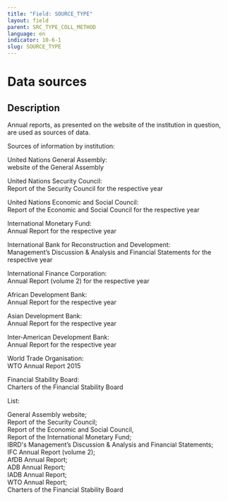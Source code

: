 ```yaml
---
title: "Field: SOURCE_TYPE"
layout: field
parent: SRC_TYPE_COLL_METHOD
language: en
indicator: 10-6-1
slug: SOURCE_TYPE
---
```

# Data sources

## Description

Annual reports, as presented on the website of the institution in question, are used as sources of data.

Sources of information by institution:

United Nations General Assembly:<br>
website of the General Assembly

United Nations Security Council:<br>
Report of the Security Council for the respective year

United Nations Economic and Social Council:<br>
Report of the Economic and Social Council for the respective year

International Monetary Fund:<br>
Annual Report for the respective year

International Bank for Reconstruction and Development:<br>
Management’s Discussion & Analysis and Financial Statements for the respective year

International Finance Corporation:<br>
Annual Report (volume 2) for the respective year

African Development Bank:<br>
Annual Report for the respective year

Asian Development Bank:<br>
Annual Report for the respective year

Inter-American Development Bank:<br>
Annual Report for the respective year

World Trade Organisation:<br>
WTO Annual Report 2015

Financial Stability Board:<br>
Charters of the Financial Stability Board

List:

General Assembly website;<br>
Report of the Security Council;<br>
Report of the Economic and Social Council,<br>
Report of the International Monetary Fund;<br>
IBRD's Management’s Discussion & Analysis and Financial Statements;<br>
IFC Annual Report (volume 2);<br>
AfDB Annual Report;<br>
ADB Annual Report;<br>
IADB Annual Report;<br>
WTO Annual Report;<br>
Charters of the Financial Stability Board